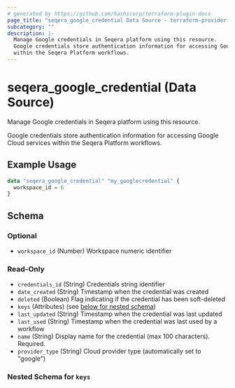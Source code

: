 ```yaml
---
# generated by https://github.com/hashicorp/terraform-plugin-docs
page_title: "seqera_google_credential Data Source - terraform-provider-seqera"
subcategory: ""
description: |-
  Manage Google credentials in Seqera platform using this resource.
  Google credentials store authentication information for accessing Google Cloud services
  within the Seqera Platform workflows.
---
```


# seqera_google_credential (Data Source)

Manage Google credentials in Seqera platform using this resource.

Google credentials store authentication information for accessing Google Cloud services
within the Seqera Platform workflows.

## Example Usage

```terraform
data "seqera_google_credential" "my_googlecredential" {
  workspace_id = 6
}
```

<!-- schema generated by tfplugindocs -->
## Schema

### Optional

- `workspace_id` (Number) Workspace numeric identifier

### Read-Only

- `credentials_id` (String) Credentials string identifier
- `date_created` (String) Timestamp when the credential was created
- `deleted` (Boolean) Flag indicating if the credential has been soft-deleted
- `keys` (Attributes) (see [below for nested schema](#nestedatt--keys))
- `last_updated` (String) Timestamp when the credential was last updated
- `last_used` (String) Timestamp when the credential was last used by a workflow
- `name` (String) Display name for the credential (max 100 characters). Required.
- `provider_type` (String) Cloud provider type (automatically set to "google")

<a id="nestedatt--keys"></a>
### Nested Schema for `keys`
